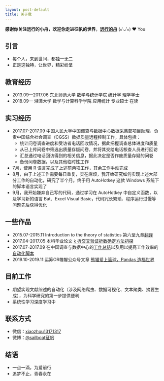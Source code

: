 ```yaml
---
layout: post-default
title: 关于我
---
```


**感谢你关注远行的小舟，欢迎你走进征帆的世界**，[**远行的舟**](https://www.longzf.com) (๑′ᴗ‵๑)  ❤ You

## 引言

* 每个人，来到世间，都独一无二
* 正是这独特，让世界，精彩纷呈

## 教育经历

* 2013.09—2017.06 东北师范大学 数学与统计学院 统计学 理学学士
* 2018.09—        湘潭大学 数学与计算科学学院 应用统计 专业硕士 在读
  
## 实习经历

* 2017.07-2017.09  中国人民大学中国调查与数据中心数据采集部项目助理，负责中国综合社会调查（CGSS）数据质量远程控制工作，具体包括：
  + 统计问卷调查进度和受访者电话回收情况，据此把握调查总体进度和质量
  + 从已上传问卷中筛选出质量存疑问卷，并将其交给电话核查人员进行回访
  + 汇总通过电话回访得到的相关信息，据此决定是否作废质量存疑的问卷
  + 备份问卷数据，以及其他临时性工作
* 7月，使用 R 语言完成了上述前两项工作，其余工作手动完成
* 8月，由于上述工作需要每日重复，实在麻烦，我开始研究如何实现上述大部分工作的自动化，研究了半个月，终于用 AutoHotkey 这款 Windows 系统下的脚本语言实现了
* 9月，我开始嫌弃自己写的代码，通过学习在 AutoHotkey 中自定义函数，以及学习新的语言 Bat、Excel Visual Basic，代码冗长繁琐、程序运行过慢等问题先后获得优化

## 一些作品

* 2015.07-2015.11 Introduction to the theory of statistics 第六至九章[翻译](https://www.longzf.com/drafts/统计学课本翻译.pdf)
* 2017.04-2017.05 本科毕业论文 [k 折交叉验证折数确定方法初探](https://www.longzf.com/drafts/k折交叉验证折数确定方法初探.pdf)
* 2017.07-2017.09 在中国调查与数据中心的[工作总结](/drafts/CGSS质量控制——数据核查.pdf)以及用以提高工作效率的[自动化脚本](https://www.longzf.com/drafts/CGSS质量控制程序.pdf)
* 2019.10-2019.11 运筹OR帷幄公众号文章 [熊猫爱上篮球，Pandas 造福世界](https://mp.weixin.qq.com/s/8TaRzXhx5gfsuV81sZUhdg)

## 目前工作

* 期望实现文献综述的自动化（涉及网络爬虫、数据可视化、文本聚类、摘要生成），为科学研究的第一步提供便利
* 系统性学习深度学习中

## 联系方式

* 微信：[xiaozhou13171317](https://www.longzf.com/assets/img/about_me/wechat.jpg)
* 微博：[@sailboat征帆](https://weibo.com/u/3167301301?refer_flag=1001030102_&is_hot=1)

## 结语

* 一点一滴，为爱前行
* 追梦不止，青春永在
